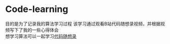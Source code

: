# Code-learning
目的是为了记录我的算法学习过程
该学习通过观看B站代码随想录视频，并根据视频写下了我的一些心得体会
<br>
想学习算法可以一起学习[代码随想录](https://space.bilibili.com/525438321/channel/collectiondetail?sid=180037)
